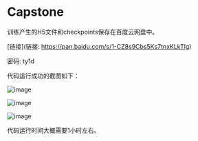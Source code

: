 # Capstone

训练产生的H5文件和checkpoints保存在百度云网盘中。

[链接](链接: https://pan.baidu.com/s/1-CZ8s9Cbs5Ks7tnxKLkTlg)

密码: ty1d

代码运行成功的截图如下：

![image](https://i.loli.net/2018/06/18/5b27a17cad6d3.png)

![image](https://i.loli.net/2018/06/18/5b27a214c48c9.jpg)

![image](C:\Users\yeyiy\Desktop\5b27a56cf3a72.png)



代码运行时间大概需要1小时左右。